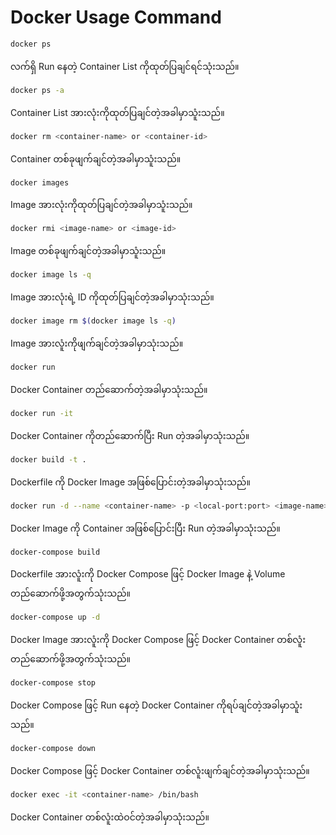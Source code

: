 # Docker Usage Command

```bash
docker ps
```
လက်ရှိ Run နေတဲ့ Container List ကိုထုတ်ပြချင်ရင်သုံးသည်။

```bash
docker ps -a
```
Container List အားလုံးကိုထုတ်ပြချင်တဲ့အခါမှာသူံးသည်။

```bash
docker rm <container-name> or <container-id>
```
Container တစ်ခုဖျက်ချင်တဲ့အခါမှာသူံးသည်။

```bash
docker images
```
Image အားလုံးကိုထုတ်ပြချင်တဲ့အခါမှာသူံးသည်။

```bash
docker rmi <image-name> or <image-id>
```
Image တစ်ခုဖျက်ချင်တဲ့အခါမှာသူံးသည်။

```bash
docker image ls -q 
```
Image အားလုံးရဲ့ ID ကိုထုတ်ပြချင်တဲ့အခါမှာသုံးသည်။

```bash
docker image rm $(docker image ls -q) 
```
Image အားလူံးကိုဖျက်ချင်တဲ့အခါမှာသုံးသည်။

```bash
docker run
```
Docker Container တည်‌ဆောက်တဲ့အခါမှာသုံးသည်။

```bash
docker run -it 
```
Docker Container ကိုတည်ဆောက်ပြီး Run တဲ့အခါမှာသုံးသည်။

```bash
docker build -t .
```
Dockerfile ကို Docker Image အဖြစ်ပြောင်းတဲ့အခါမှာသုံးသည်။

```bash
docker run -d --name <container-name> -p <local-port:port> <image-name>
```
Docker Image ကို Container အဖြစ်ပြောင်းပြီး Run တဲ့အခါမှာသုံးသည်။

```bash
docker-compose build
```
Dockerfile အားလူံးကို Docker Compose ဖြင့် Docker Image နဲ့ Volume တည်ဆောက်ဖို့အတွက်သုံးသည်။

```bash
docker-compose up -d 
```
Docker Image အားလူံးကို Docker Compose ဖြင့် Docker Container တစ်လူံးတည်ဆောက်ဖို့အတွက်သုံးသည်။

```bash
docker-compose stop
```
Docker Compose ဖြင့် Run နေတဲ့ Docker Container ကိုရပ်ချင်တဲ့အခါမှာသူံးသည်။

```bash
docker-compose down
```
Docker Compose ဖြင့် Docker Container တစ်လူံးဖျက်ချင်တဲ့အခါမှာသုံးသည်။

```bash
docker exec -it <container-name> /bin/bash
```
Docker Container တစ်လူံးထဲဝင်တဲ့အခါမှာသုံးသည်။
